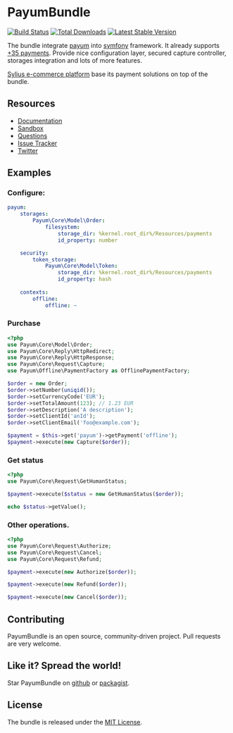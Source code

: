 # PayumBundle 
[![Build Status](https://travis-ci.org/Payum/PayumBundle.png?branch=master)](https://travis-ci.org/Payum/PayumBundle) 
[![Total Downloads](https://poser.pugx.org/payum/payum-bundle/d/total.png)](https://packagist.org/packages/payum/payum-bundle) 
[![Latest Stable Version](https://poser.pugx.org/payum/payum-bundle/version.png)](https://packagist.org/packages/payum/payum-bundle)

The bundle integrate [payum](https://github.com/Payum/Payum) into [symfony](http://www.symfony.com) framework.
It already supports [+35 payments](http://payum.org/doc/Core/supported-payments).
Provide nice configuration layer, secured capture controller, storages integration and lots of more features.

[Sylius e-commerce platform](http://sylius.com) base its payment solutions on top of the bundle.

## Resources

* [Documentation](http://payum.org/doc#PayumBundle)
* [Sandbox](http://sandbox.payum.forma-dev.com)
* [Questions](http://stackoverflow.com/questions/tagged/payum)
* [Issue Tracker](https://github.com/Payum/PayumBundle/issues)
* [Twitter](https://twitter.com/payumphp)

## Examples

### Configure:

```yaml
payum:
    storages:
        Payum\Core\Model\Order:
            filesystem:
                storage_dir: %kernel.root_dir%/Resources/payments
                id_property: number

    security:
        token_storage:
            Payum\Core\Model\Token:
                storage_dir: %kernel.root_dir%/Resources/payments
                id_property: hash
                
    contexts:
        offline:
            offline: ~
```

### Purchase

```php
<?php
use Payum\Core\Model\Order;
use Payum\Core\Reply\HttpRedirect;
use Payum\Core\Reply\HttpResponse;
use Payum\Core\Request\Capture;
use Payum\Offline\PaymentFactory as OfflinePaymentFactory;

$order = new Order;
$order->setNumber(uniqid());
$order->setCurrencyCode('EUR');
$order->setTotalAmount(123); // 1.23 EUR
$order->setDescription('A description');
$order->setClientId('anId');
$order->setClientEmail('foo@example.com');

$payment = $this->get('payum')->getPayment('offline');
$payment->execute(new Capture($order));
```

### Get status

```php
<?php
use Payum\Core\Request\GetHumanStatus;

$payment->execute($status = new GetHumanStatus($order));

echo $status->getValue();
```

### Other operations.

```php
<?php
use Payum\Core\Request\Authorize;
use Payum\Core\Request\Cancel;
use Payum\Core\Request\Refund;

$payment->execute(new Authorize($order));

$payment->execute(new Refund($order));

$payment->execute(new Cancel($order));
```

## Contributing

PayumBundle is an open source, community-driven project. Pull requests are very welcome.

## Like it? Spread the world!

Star PayumBundle on [github](https://github.com/Payum/PayumBundle) or [packagist](https://packagist.org/packages/payum/payum-bundle).

## License

The bundle is released under the [MIT License](Resources/meta/LICENSE).
